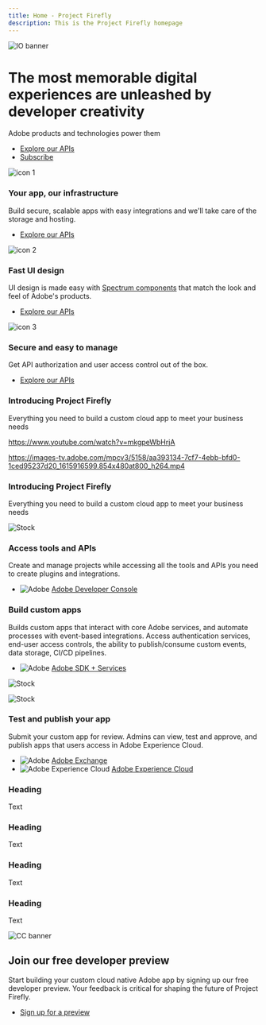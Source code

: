 ```yaml
---
title: Home - Project Firefly
description: This is the Project Firefly homepage  
---
```

 
<Hero slots="image, heading, text, buttons" variant="fullwidth" background="rgb(51, 51, 51)" />

![IO banner](images/io-banner.png)

# The most memorable digital experiences are unleashed by developer creativity

Adobe products and technologies power them

* [Explore our APIs](../guides)
* [Subscribe](/guides)




<TextBlock slots="image, heading, text, buttons" width="33%" theme="light" />

![icon 1](images/icon1.png)

### Your app, our infrastructure

Build secure, scalable apps with easy integrations and we'll take care of the storage and hosting.

* [Explore our APIs](../index.md#discover)


<TextBlock slots="image, heading, text, buttons" width="33%" theme="light" />

![icon 2](images/icon2.png)

### Fast UI design

UI design is made easy with [Spectrum components](https://spectrum.adobe.com) that match the look and feel of Adobe's products.  

* [Explore our APIs](/src/pages/index.md)


<TextBlock slots="image, heading, text, buttons" width="33%" theme="light" />

![icon 3](images/icon3.png)

### Secure and easy to manage

Get API authorization and user access control out of the box.

* [Explore our APIs](https://adobe.io?aio_internal)


<TextBlock slots="heading, text, video" isCentered />

### Introducing Project Firefly

Everything you need to build a custom cloud app to meet your business needs

<https://www.youtube.com/watch?v=mkgpeWbHrjA>



<TextBlock slots="video, heading, text" />

<https://images-tv.adobe.com/mpcv3/5158/aa393134-7cf7-4ebb-bfd0-1ced95237d20_1615916599.854x480at800_h264.mp4>

### Introducing Project Firefly

Everything you need to build a custom cloud app to meet your business needs



<TextBlock slots="image, heading, text, links" />

![Stock](images/stock.png)

### Access tools and APIs

Create and manage projects while accessing all the tools and APIs you need to create plugins and integrations.

* ![Adobe](images/adobe.png) [Adobe Developer Console](https://console.adobe.io)



<TextBlock slots="heading, text, links, image" />

### Build custom apps

Builds custom apps that interact with core Adobe services, and automate processes with event-based integrations. 
Access authentication services, end-user access controls, the ability to publish/consume custom events, data storage, CI/CD pipelines.

* ![Adobe](images/adobe.png) [Adobe SDK + Services](https://www.adobe.io/apis.html)

![Stock](images/stock.png)



<TextBlock slots="image, heading, text, links" />

![Stock](images/stock.png)

### Test and publish your app

Submit your custom app for review. Admins can view, test and approve, and publish apps that users access in Adobe Experience Cloud.

* ![Adobe](images/adobe.png) [Adobe Exchange](https://exchange.adobe.com/)  
* ![Adobe Experience Cloud](images/adobe-experiencecloud.png) [Adobe Experience Cloud](https://experiencecloud.adobe.com/)  


<TextBlock slots="heading, text" width="25%" theme="light" />

### Heading

Text


<TextBlock slots="heading, text" width="25%" theme="light" />

### Heading

Text


<TextBlock slots="heading, text" width="25%" theme="light" />

### Heading

Text


<TextBlock slots="heading, text" width="25%" theme="light" />

### Heading

Text



<SummaryBlock slots="image, heading, text, buttons" background="rgb(246, 16, 27)" />

![CC banner](images/io-banner.png)

## Join our free developer preview  

Start building your custom cloud native Adobe app by signing up our free developer preview. Your feedback is critical for shaping the future of Project Firefly.
 
* [Sign up for a preview](https://adobe.io)
